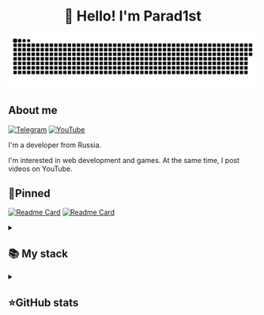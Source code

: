 
<h1 align="center">👋 Hello! I'm Parad1st </h1>

<p align="center">
 <img width="600" src="Parad1st-snake.svg" alt="snake"/>
</p>

## About me
[![Telegram](https://img.shields.io/badge/-Telegram-2CA5E0?style=flat&logo=telegram&logoColor=white)](https://tlgg.ru/@Parad1stik)
[![YouTube](https://img.shields.io/badge/-YouTube-FF0000?style=flat&logo=youtube&logoColor=white)](https://youtube.com/@Parad1st)

I'm a developer from Russia.

I'm interested in web development and games.
At the same time, I post videos on YouTube.

## 📌Pinned
[![Readme Card](https://github-readme-stats.vercel.app/api/pin/?username=Parad1st&repo=SkillLuze&theme=dracula&bg_color=00000000&)](https://github.com/Parad1st/SkillLuze)
[![Readme Card](https://github-readme-stats.vercel.app/api/pin/?username=Parad1st&repo=BlackRussiaSource&theme=dracula&bg_color=00000000&)](https://github.com/Parad1st/BlackRussiaSource)


<details align="left">
  <summary><h2><b>📚 My stack</b></h2></summary>
  <p>
    <h3>Langs</h3>
    <img src="https://skillicons.dev/icons?i=dotnet,cs,cpp,py,java,html,css,mysql,php&perline=7" />
    <h3>Frameworks / Tools</h3>
    <img src="https://skillicons.dev/icons?i=unity,unreal,gradle,linux,androidstudio,git&perline=7" />
    <h3>Software</h3>
    <img src="https://skillicons.dev/icons?i=visualstudio,idea,ultimate&perline=7" />
    <br>
  </p>
</details>


<details align="left">
  <summary><h2><b>⭐GitHub stats</b></h2></summary>
  <p>
   <img src="https://github-readme-stats.vercel.app/api/top-langs/?username=Parad1st&theme=dracula&layout=compact&hide_border=true&bg_color=00000000" />
   <br>
   <img src="https://github-readme-stats.vercel.app/api?username=Parad1st&count_private=true&show_icons=true&theme=dracula&hide_border=true&bg_color=00000000" />
    <br>
   <img src="https://metrics.lecoq.io/Parad1st" />
  </p>
</details>
